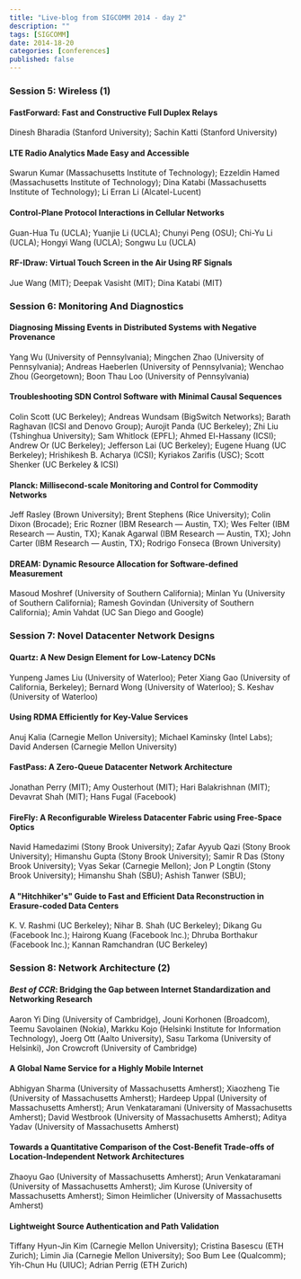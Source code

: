 ```yaml
---
title: "Live-blog from SIGCOMM 2014 - day 2"
description: ""
tags: [SIGCOMM]
date: 2014-18-20
categories: [conferences]
published: false
---
```


### Session 5: Wireless (1)

#### FastForward: Fast and Constructive Full Duplex Relays
Dinesh Bharadia (Stanford University); Sachin Katti (Stanford University)

#### LTE Radio Analytics Made Easy and Accessible
Swarun Kumar (Massachusetts Institute of Technology); Ezzeldin Hamed (Massachusetts Institute of Technology); Dina Katabi (Massachusetts Institute of Technology); Li Erran Li (Alcatel-Lucent)

#### Control-Plane Protocol Interactions in Cellular Networks
Guan-Hua Tu (UCLA); Yuanjie Li (UCLA); Chunyi Peng (OSU); Chi-Yu Li (UCLA); Hongyi Wang (UCLA); Songwu Lu (UCLA)

#### RF-IDraw: Virtual Touch Screen in the Air Using RF Signals
Jue Wang (MIT); Deepak Vasisht (MIT); Dina Katabi (MIT)


### Session 6: Monitoring And Diagnostics

#### Diagnosing Missing Events in Distributed Systems with Negative Provenance
Yang Wu (University of Pennsylvania); Mingchen Zhao (University of Pennsylvania); Andreas Haeberlen (University of Pennsylvania); Wenchao Zhou (Georgetown); Boon Thau Loo (University of Pennsylvania)

#### Troubleshooting SDN Control Software with Minimal Causal Sequences
Colin Scott (UC Berkeley); Andreas Wundsam (BigSwitch Networks); Barath Raghavan (ICSI and Denovo Group); Aurojit Panda (UC Berkeley); Zhi Liu (Tshinghua University); Sam Whitlock (EPFL); Ahmed El-Hassany (ICSI); Andrew Or (UC Berkeley); Jefferson Lai (UC Berkeley); Eugene Huang (UC Berkeley); Hrishikesh B. Acharya (ICSI); Kyriakos Zarifis (USC); Scott Shenker (UC Berkeley & ICSI)

#### Planck: Millisecond-scale Monitoring and Control for Commodity Networks
Jeff Rasley (Brown University); Brent Stephens (Rice University); Colin Dixon (Brocade); Eric Rozner (IBM Research — Austin, TX); Wes Felter (IBM Research — Austin, TX); Kanak Agarwal (IBM Research — Austin, TX); John Carter (IBM Research — Austin, TX); Rodrigo Fonseca (Brown University)

#### DREAM: Dynamic Resource Allocation for Software-defined Measurement
Masoud Moshref (University of Southern California); Minlan Yu (University of Southern California); Ramesh Govindan (University of Southern California); Amin Vahdat (UC San Diego and Google)


### Session 7: Novel Datacenter Network Designs

#### Quartz: A New Design Element for Low-Latency DCNs
Yunpeng James Liu (University of Waterloo); Peter Xiang Gao (University of California, Berkeley); Bernard Wong (University of Waterloo); S. Keshav (University of Waterloo)

#### Using RDMA Efficiently for Key-Value Services
Anuj Kalia (Carnegie Mellon University); Michael Kaminsky (Intel Labs); David Andersen (Carnegie Mellon University)

#### FastPass: A Zero-Queue Datacenter Network Architecture
Jonathan Perry (MIT); Amy Ousterhout (MIT); Hari Balakrishnan (MIT); Devavrat Shah (MIT); Hans Fugal (Facebook)

#### FireFly: A Reconfigurable Wireless Datacenter Fabric using Free-Space Optics
Navid Hamedazimi (Stony Brook University); Zafar Ayyub Qazi (Stony Brook University); Himanshu Gupta (Stony Brook University); Samir R Das (Stony Brook University); Vyas Sekar (Carnegie Mellon); Jon P Longtin (Stony Brook University); Himanshu Shah (SBU); Ashish Tanwer (SBU);

#### A "Hitchhiker's" Guide to Fast and Efficient Data Reconstruction in Erasure-coded Data Centers
K. V. Rashmi (UC Berkeley); Nihar B. Shah (UC Berkeley); Dikang Gu (Facebook Inc.); Hairong Kuang (Facebook Inc.); Dhruba Borthakur (Facebook Inc.); Kannan Ramchandran (UC Berkeley)


### Session 8: Network Architecture (2)

#### *Best of CCR*: Bridging the Gap between Internet Standardization and Networking Research
Aaron Yi Ding (University of Cambridge), Jouni Korhonen (Broadcom), Teemu Savolainen (Nokia), Markku Kojo (Helsinki Institute for Information Technology), Joerg Ott (Aalto University), Sasu Tarkoma (University of Helsinki), Jon Crowcroft (University of Cambridge)

#### A Global Name Service for a Highly Mobile Internet
Abhigyan Sharma (University of Massachusetts Amherst); Xiaozheng Tie (University of Massachusetts Amherst); Hardeep Uppal (University of Massachusetts Amherst); Arun Venkataramani (University of Massachusetts Amherst); David Westbrook (University of Massachusetts Amherst); Aditya Yadav (University of Massachusetts Amherst)

#### Towards a Quantitative Comparison of the Cost-Benefit Trade-offs of Location-Independent Network Architectures
Zhaoyu Gao (University of Massachusetts Amherst); Arun Venkataramani (University of Massachusetts Amherst); Jim Kurose (University of Massachusetts Amherst); Simon Heimlicher (University of Massachusetts Amherst)

#### Lightweight Source Authentication and Path Validation
Tiffany Hyun-Jin Kim (Carnegie Mellon University); Cristina Basescu (ETH Zurich); Limin Jia (Carnegie Mellon University); Soo Bum Lee (Qualcomm); Yih-Chun Hu (UIUC); Adrian Perrig (ETH Zurich)